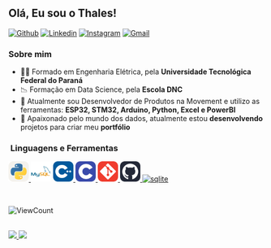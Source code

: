 
<h2> Olá, Eu sou o Thales! </h2>

[![Github](https://img.shields.io/badge/-Github-000?style=flat&logo=Github&logoColor=white)](https://github.com/thales-vignoli)
[![Linkedin](https://img.shields.io/badge/-LinkedIn-blue?style=flat&logo=Linkedin&logoColor=white)](https://www.linkedin.com/in/thalesvignoli/)
[![Instagram](https://img.shields.io/badge/-Instagram-c13584?style=flat&labelColor=c13584&logo=instagram&logoColor=white)](https://www.instagram.com/thalesvignoli/)
[![Gmail](https://img.shields.io/badge/-Gmail-c14438?style=flat&logo=Gmail&logoColor=white)](mailto:thalesvignoli@alunos.utfpr.edu.br)

<h3> Sobre mim </h3>

- :man_student: Formado em Engenharia Elétrica, pela <strong>Universidade Tecnológica Federal do Paraná</strong>
- :chart_with_downwards_trend: Formação em Data Science, pela <strong> Escola DNC </strong>
- :hammer: Atualmente sou Desenvolvedor de Produtos na Movement e utilizo as ferramentas: <strong>ESP32, STM32, Arduino, Python, Excel e PowerBI</strong>
- 🌱 Apaixonado pelo mundo dos dados, atualmente estou <strong>desenvolvendo</strong> projetos para criar meu <strong>portfólio</strong>
  
<h3> &nbsp;Linguagens e Ferramentas</h3>

<p align="left"> <a href="https://www.python.org/" target="_blank"> <img src="https://github.com/tandpfun/skill-icons/blob/main/icons/Python-Light.svg" alt="aws" width="40" height="40"/> </a> <a target="_blank"> <img src="https://raw.githubusercontent.com/devicons/devicon/master/icons/mysql/mysql-original-wordmark.svg" alt="mysql" width="40" height="40"/> </a> <a href="https://www.oracle.com/" target="_blank"> <img src="https://github.com/tandpfun/skill-icons/blob/main/icons/CPP.svg" alt="oracle" width="40" height="40"/> </a> <a href="https://www.postgresql.org" target="_blank"> <img src="https://github.com/tandpfun/skill-icons/blob/main/icons/C.svg" alt="postgresql" width="40" height="40"/> </a> <a href="https://www.python.org" target="_blank"> <img src="https://github.com/tandpfun/skill-icons/blob/main/icons/Git.svg" alt="python" width="40" height="40"/> </a> <a href="https://www.sqlite.org/" target="_blank"> <img src="https://github.com/tandpfun/skill-icons/blob/main/icons/Github-Dark.svg" alt="sqlite" width="40" height="40"/> </a> <a href="https://www.sqlite.org/" target="_blank"> <img src="https://github.com/microsoft/PowerBI-Icons/blob/main/SVG/Power-BI.svg" alt="sqlite" width="40" height="40"/> </a></p>


<br/>

<p align="left">
  <img alt="ViewCount" src="https://views.whatilearened.today/views/github/thales-vignoli/thales-vignoli.svg" />
</p>

<br/>

<a href="https://github.com/thales-vignoli">
  <img width="400em" src="https://github-readme-stats.vercel.app/api?username=thales-vignoli&theme=radical&show_icons=true" />
  <img width="335em" src="https://github-readme-stats.vercel.app/api/top-langs/?username=thales-vignoli&theme=radical&layout=compact" />
</a>

